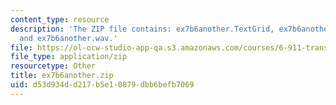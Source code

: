 ```yaml
---
content_type: resource
description: 'The ZIP file contains: ex7b6another.TextGrid, ex7b6another-ans.TextGrid,
  and ex7b6another.wav.'
file: https://ol-ocw-studio-app-qa.s3.amazonaws.com/courses/6-911-transcribing-prosodic-structure-of-spoken-utterances-with-tobi-january-iap-2006/d53d934dd217b5e10879dbb6befb7069_ex7b6another.zip
file_type: application/zip
resourcetype: Other
title: ex7b6another.zip
uid: d53d934d-d217-b5e1-0879-dbb6befb7069
---
```

